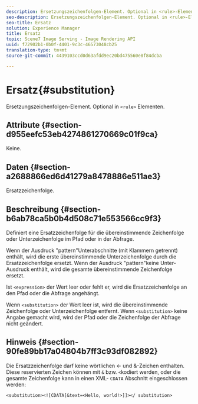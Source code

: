 ```yaml
---
description: Ersetzungszeichenfolgen-Element. Optional in <rule>-Elementen.
seo-description: Ersetzungszeichenfolgen-Element. Optional in <rule>-Elementen.
seo-title: Ersatz
solution: Experience Manager
title: Ersatz
topic: Scene7 Image Serving - Image Rendering API
uuid: f72902b1-0b0f-4401-9c3c-46573048cb25
translation-type: tm+mt
source-git-commit: 4439103ccd0d63afdd9ec20bd475560e8f84dcba

---
```



# Ersatz{#substitution}

Ersetzungszeichenfolgen-Element. Optional in `<rule>` Elementen.

## Attribute {#section-d955eefc53eb4274861270669c01f9ca}

Keine.

## Daten {#section-a2688866ed6d41279a8478886e511ae3}

Ersatzzeichenfolge.

## Beschreibung {#section-b6ab78ca5b0b4d508c71e553566cc9f3}

Definiert eine Ersatzzeichenfolge für die übereinstimmende Zeichenfolge oder Unterzeichenfolge im Pfad oder in der Abfrage.

Wenn der Ausdruck &quot;pattern&quot;Unterabschnitte (mit Klammern getrennt) enthält, wird die erste übereinstimmende Unterzeichenfolge durch die Ersatzzeichenfolge ersetzt. Wenn der Ausdruck &quot;pattern&quot;keine Unter-Ausdruck enthält, wird die gesamte übereinstimmende Zeichenfolge ersetzt.

Ist `<expression>` der Wert leer oder fehlt er, wird die Ersatzzeichenfolge an den Pfad oder die Abfrage angehängt.

Wenn `<substitution>` der Wert leer ist, wird die übereinstimmende Zeichenfolge oder Unterzeichenfolge entfernt. Wenn `<substitution>` keine Angabe gemacht wird, wird der Pfad oder die Zeichenfolge der Abfrage nicht geändert.

## Hinweis {#section-90fe89bb17a04804b7ff3c93df082892}

Die Ersatzzeichenfolge darf keine wörtlichen &lt;- und &amp;-Zeichen enthalten. Diese reservierten Zeichen können mit `&` bzw. `<`kodiert werden, oder die gesamte Zeichenfolge kann in einen XML- `CDATA` Abschnitt eingeschlossen werden:

`<substitution><![CDATA[&text=<Hello, world!>]]></ substitution>`
